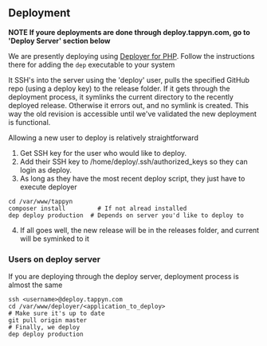 ## Deployment

**NOTE If youre deployments are done through deploy.tappyn.com, go to 'Deploy Server' section below**

We are presently deploying using [Deployer for PHP](http://deployer.org/docs). Follow the instructions there for
adding the `dep` executable to your system

It SSH's into the server using the 'deploy' user, pulls the specified GitHub repo
(using a deploy key) to the release folder. If it gets through the deployment process,
it symlinks the current directory to the recently deployed release. Otherwise it errors out,
and no symlink is created. This way the old revision is accessible until we've validated the
new deployment is functional.

Allowing a new user to deploy is relatively straightforward

1. Get SSH key for the user who would like to deploy.
2. Add their SSH key to /home/deploy/.ssh/authorized_keys so they can login as deploy.
3. As long as they have the most recent deploy script, they just have to execute deployer

```shell
cd /var/www/tappyn
composer install         # If not alread installed
dep deploy production  # Depends on server you'd like to deploy to

```
4. If all goes well, the new release will be in the releases folder, and current will
be syminked to it

### Users on deploy server

If you are deploying through the deploy server, deployment process is almost the same
```shell
ssh <username>@deploy.tappyn.com
cd /var/www/deployer/<application_to_deploy>
# Make sure it's up to date
git pull origin master
# Finally, we deploy
dep deploy production
```
